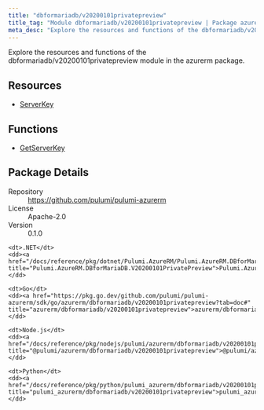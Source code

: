 ```yaml
---
title: "dbformariadb/v20200101privatepreview"
title_tag: "Module dbformariadb/v20200101privatepreview | Package azurerm"
meta_desc: "Explore the resources and functions of the dbformariadb/v20200101privatepreview module in the azurerm package."
---
```


<!-- WARNING: this file was generated by Pulumi Docs Generator. -->
<!-- Do not edit by hand unless you're certain you know what you are doing! -->

Explore the resources and functions of the dbformariadb/v20200101privatepreview module in the azurerm package.

<h2 id="resources">Resources</h2>
<ul class="api">
    <li><a href="serverkey" title="ServerKey"><span class="symbol resource"></span>ServerKey</a></li>
</ul>

<h2 id="functions">Functions</h2>
<ul class="api">
    <li><a href="getserverkey" title="GetServerKey"><span class="symbol function"></span>GetServerKey</a></li>
</ul>

<h2 id="package-details">Package Details</h2>
<dl class="package-details">
	<dt>Repository</dt>
	<dd><a href="https://github.com/pulumi/pulumi-azurerm">https://github.com/pulumi/pulumi-azurerm</a></dd>
	<dt>License</dt>
	<dd>Apache-2.0</dd>
	<dt>Version</dt>
	<dd>0.1.0</dd>
</dl>



<dl class="tabular">

    <dt>.NET</dt>
    <dd><a href="/docs/reference/pkg/dotnet/Pulumi.AzureRM/Pulumi.AzureRM.DBforMariaDB.V20200101PrivatePreview.html" title="Pulumi.AzureRM.DBforMariaDB.V20200101PrivatePreview">Pulumi.AzureRM.DBforMariaDB.V20200101PrivatePreview</a></dd>

    <dt>Go</dt>
    <dd><a href="https://pkg.go.dev/github.com/pulumi/pulumi-azurerm/sdk/go/azurerm/dbformariadb/v20200101privatepreview?tab=doc#" title="azurerm/dbformariadb/v20200101privatepreview">azurerm/dbformariadb/v20200101privatepreview</a></dd>

    <dt>Node.js</dt>
    <dd><a href="/docs/reference/pkg/nodejs/pulumi/azurerm/dbformariadb/v20200101privatepreview/#" title="@pulumi/azurerm/dbformariadb/v20200101privatepreview">@pulumi/azurerm/dbformariadb/v20200101privatepreview</a></dd>

    <dt>Python</dt>
    <dd><a href="/docs/reference/pkg/python/pulumi_azurerm/dbformariadb/v20200101privatepreview" title="pulumi_azurerm/dbformariadb/v20200101privatepreview">pulumi_azurerm/dbformariadb/v20200101privatepreview</a></dd>

</dl>

